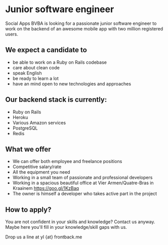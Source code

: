 # Junior software engineer

Social Apps BVBA is looking for a passionate junior software engineer to work on the backend of an awesome mobile app with two million registered users.

## We expect a candidate to

* be able to work on a Ruby on Rails codebase
* care about clean code
* speak English
* be ready to learn a lot
* have an mind open to new technologies and approaches

## Our backend stack is currently:

* Ruby on Rails
* Heroku
* Various Amazon services
* PostgreSQL
* Redis

## What we offer

* We can offer both employee and freelance positions
* Competitive salary/rate
* All the equipment you need
* Working in a small team of passionate and professional developers
* Working in a spacious beautiful office at Vier Armen/Quatre-Bras in Kraainem https://goo.gl/1KzBaq
* The owner is himself a developer who takes active part in the project

## How to apply?

You are not confident in your skills and knowledge? Contact us anyway. Maybe here you'll fill in your knowledge/skill gaps with us.

Drop us a line at yl {at} frontback.me
